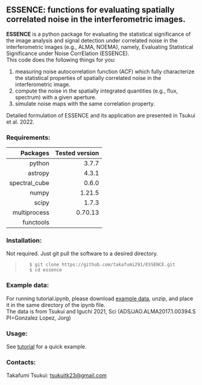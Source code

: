 ## ESSENCE: functions for evaluating spatially correlated noise in the interferometric images.

**ESSENCE** is a python package for evaluating the statistical significance of the image analysis and signal detection under correlated noise in the interferometric images (e.g., ALMA, NOEMA), namely, Evaluating Statistical Significance under Noise CorrElation (ESSENCE).  
This code does the following things for you:
1. measuring noise autocorrelation function (ACF) which fully characterize the statistical properties of spatially correlated noise in the interferometric image.  
2. compute the noise in the spatially integrated quantities (e.g., flux, spectrum) with a given aperture. 
3. simulate noise maps with the same correlation property.

Detailed formulation of ESSENCE and its application are presented in Tsukui et al. 2022.

### Requirements:
	
| Packages | Tested version |
| --------------:|---------------:|
| python | 3.7.7 |
| astropy | 4.3.1 |
| spectral_cube | 0.6.0 |
| numpy | 1.21.5 |
| scipy | 1.7.3 |
| multiprocess | 0.70.13 |
| functools | |

### Installation:


Not required. Just git pull the software to a desired directory.    
>        $ git clone https://github.com/takafumi291/ESSENCE.git
>        $ cd essence

### Example data:

For running tutorial.ipynb, please download [example data](https://drive.google.com/file/d/1h0wEPHVebVSjl803r9LnQyBTxfoU2kBY/view?usp=sharing), unzip, and place it in the same directory of the ipynb file.  
The data is from Tsukui and Iguchi 2021, Sci (ADS/JAO.ALMA2017.1.00394.S PI=Gonzalez Lopez, Jorg)

### Usage:

See [tutorial](https://github.com/takafumi291/ESSENCE/blob/main/Tutorial.ipynb) for a quick example. 

### Contacts:

Takafumi Tsukui: tsukuitk23@gmail.com
